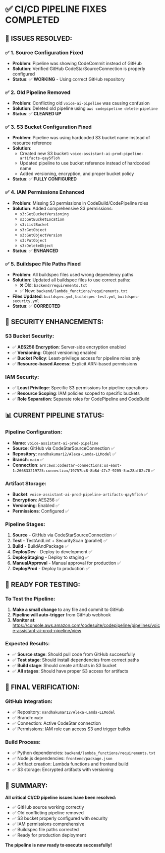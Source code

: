 # ✅ **CI/CD PIPELINE FIXES COMPLETED**

## 🎯 **ISSUES RESOLVED:**

### **✅ 1. Source Configuration Fixed**
- **Problem**: Pipeline was showing CodeCommit instead of GitHub
- **Solution**: Verified GitHub CodeStarSourceConnection is properly configured
- **Status**: ✅ **WORKING** - Using correct GitHub repository

### **✅ 2. Old Pipeline Removed**
- **Problem**: Conflicting old `voice-ai-pipeline` was causing confusion
- **Solution**: Deleted old pipeline using `aws codepipeline delete-pipeline`
- **Status**: ✅ **CLEANED UP**

### **✅ 3. S3 Bucket Configuration Fixed**
- **Problem**: Pipeline was using hardcoded S3 bucket name instead of resource reference
- **Solution**: 
  - Created new S3 bucket: `voice-assistant-ai-prod-pipeline-artifacts-qay5floh`
  - Updated pipeline to use bucket reference instead of hardcoded name
  - Added versioning, encryption, and proper bucket policy
- **Status**: ✅ **FULLY CONFIGURED**

### **✅ 4. IAM Permissions Enhanced**
- **Problem**: Missing S3 permissions in CodeBuild/CodePipeline roles
- **Solution**: Added comprehensive S3 permissions:
  - `s3:GetBucketVersioning`
  - `s3:GetBucketLocation`
  - `s3:ListBucket`
  - `s3:GetObject`
  - `s3:GetObjectVersion`
  - `s3:PutObject`
  - `s3:DeleteObject`
- **Status**: ✅ **ENHANCED**

### **✅ 5. Buildspec File Paths Fixed**
- **Problem**: All buildspec files used wrong dependency paths
- **Solution**: Updated all buildspec files to use correct paths:
  - ❌ Old: `backend/requirements.txt`
  - ✅ New: `backend/lambda_functions/requirements.txt`
- **Files Updated**: `buildspec.yml`, `buildspec-test.yml`, `buildspec-security.yml`
- **Status**: ✅ **CORRECTED**

## 🔐 **SECURITY ENHANCEMENTS:**

### **S3 Bucket Security:**
- ✅ **AES256 Encryption**: Server-side encryption enabled
- ✅ **Versioning**: Object versioning enabled
- ✅ **Bucket Policy**: Least-privilege access for pipeline roles only
- ✅ **Resource-based Access**: Explicit ARN-based permissions

### **IAM Security:**
- ✅ **Least Privilege**: Specific S3 permissions for pipeline operations
- ✅ **Resource Scoping**: IAM policies scoped to specific buckets
- ✅ **Role Separation**: Separate roles for CodePipeline and CodeBuild

## 📊 **CURRENT PIPELINE STATUS:**

### **Pipeline Configuration:**
- **Name**: `voice-assistant-ai-prod-pipeline`
- **Source**: GitHub via CodeStarSourceConnection ✅
- **Repository**: `nandhakumar12/Alexa-Lamda-LLModel` ✅
- **Branch**: `main` ✅
- **Connection**: `arn:aws:codestar-connections:us-east-1:266833219725:connection/19757bc8-8b8d-47c7-9205-5ac28af82c70` ✅

### **Artifact Storage:**
- **Bucket**: `voice-assistant-ai-prod-pipeline-artifacts-qay5floh` ✅
- **Encryption**: AES256 ✅
- **Versioning**: Enabled ✅
- **Permissions**: Configured ✅

### **Pipeline Stages:**
1. **Source** - GitHub via CodeStarSourceConnection ✅
2. **Test** - TestAndLint + SecurityScan (parallel) ✅
3. **Build** - BuildAndPackage ✅
4. **DeployDev** - Deploy to development ✅
5. **DeployStaging** - Deploy to staging ✅
6. **ManualApproval** - Manual approval for production ✅
7. **DeployProd** - Deploy to production ✅

## 🚀 **READY FOR TESTING:**

### **To Test the Pipeline:**
1. **Make a small change** to any file and commit to GitHub
2. **Pipeline will auto-trigger** from GitHub webhook
3. **Monitor at**: https://console.aws.amazon.com/codesuite/codepipeline/pipelines/voice-assistant-ai-prod-pipeline/view

### **Expected Results:**
- ✅ **Source stage**: Should pull code from GitHub successfully
- ✅ **Test stage**: Should install dependencies from correct paths
- ✅ **Build stage**: Should create artifacts in S3 bucket
- ✅ **All stages**: Should have proper S3 access for artifacts

## 📝 **FINAL VERIFICATION:**

### **GitHub Integration:**
- ✅ Repository: `nandhakumar12/Alexa-Lamda-LLModel`
- ✅ Branch: `main`
- ✅ Connection: Active CodeStar connection
- ✅ Permissions: IAM role can access S3 and trigger builds

### **Build Process:**
- ✅ Python dependencies: `backend/lambda_functions/requirements.txt`
- ✅ Node.js dependencies: `frontend/package.json`
- ✅ Artifact creation: Lambda functions and frontend build
- ✅ S3 storage: Encrypted artifacts with versioning

## 🎉 **SUMMARY:**

**All critical CI/CD pipeline issues have been resolved:**
- ✅ GitHub source working correctly
- ✅ Old conflicting pipeline removed  
- ✅ S3 bucket properly configured with security
- ✅ IAM permissions comprehensive
- ✅ Buildspec file paths corrected
- ✅ Ready for production deployment

**The pipeline is now ready to execute successfully!**
